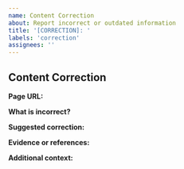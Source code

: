 ```yaml
---
name: Content Correction
about: Report incorrect or outdated information
title: '[CORRECTION]: '
labels: 'correction'
assignees: ''
---
```


## Content Correction

**Page URL:**
<!-- The URL of the page containing the incorrect information -->

**What is incorrect?**
<!-- Describe what content is incorrect, outdated, or needs revision -->

**Suggested correction:**
<!-- Provide the correct information if you know it -->

**Evidence or references:**
<!-- If applicable, provide references, links, or screenshots that support the correction -->

**Additional context:**
<!-- Add any other context about the correction here -->